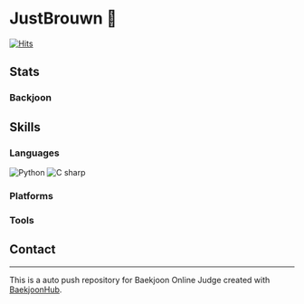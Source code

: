 # JustBrouwn 🤎

[![Hits](https://hits.seeyoufarm.com/api/count/incr/badge.svg?url=https%3A%2F%2Fgithub.com%2FJustBrown%2FBaejoonHub.git&count_bg=%23EBDBAC&title_bg=%23554647&icon=&icon_color=%23E7E7E7&title=hits&edge_flat=false)](https://hits.seeyoufarm.com)

## Stats
### Backjoon

## Skills
### Languages
![Python](https://img.shields.io/badge/Python-3776AB.svg?&style=for-the-badge&logo=Python&logoColor=white)
![C sharp](https://img.shields.io/badge/C%20Sharp-239120.svg?&style=for-the-badge&logo=C%20Sharp&logoColor=white)

### Platforms


### Tools

## Contact

*****
This is a auto push repository for Baekjoon Online Judge created with [BaekjoonHub](https://github.com/BaekjoonHub/BaekjoonHub).
